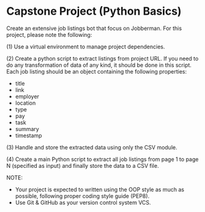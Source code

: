 # Capstone Project (Python Basics)


Create an extensive job listings bot that focus on Jobberman. For this project, please note the following:

(1) Use a virtual environment to manage project dependencies.

(2) Create a python script to extract listings from project URL. If you need to do any transformation of data of any kind, it should be done in this script. Each job listing should be an object containing the following properties:
- title
- link
- employer
- location
- type
- pay
- task
- summary
- timestamp

(3) Handle and store the extracted data using only the CSV module.

(4) Create a main Python script to extract all job listings from page 1 to page N (specified as input) and finally store the data to a CSV file.


NOTE:
- Your project is expected to written using the OOP style as much as possible, following proper coding style guide (PEP8).
- Use Git & GitHub as your version control system VCS.
